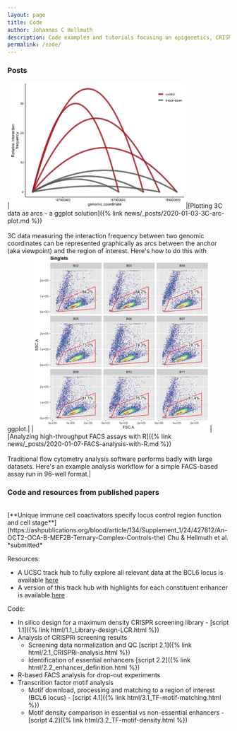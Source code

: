 ```yaml
---
layout: page
title: Code
author: Johannes C Hellmuth
description: Code examples and tutorials focusing on epigenetics, CRISPR and transcription factor biology. Most code is in R / Rstudio. Central code examples and walk-throughs of my published papers will be posted here.
permalink: /code/
---
```


### Posts

|<img alt="3C arc plot" style="width: 400px" src="/images/2020-01-03-3C-arc-plot-1.png">|[Plotting 3C data as arcs - a ggplot solution]({% link news/_posts/2020-01-03-3C-arc-plot.md %})<br><br>3C data measuring the interaction frequency between two genomic coordinates can be represented graphically as arcs between the anchor (aka viewpoint) and the region of interest. Here's how to do this with ggplot.|
|<img alt="High-throughput FACS assays with R" style="width: 400px" src="/images/2020-01-07-Live-gate-facet-thumbnail.png">|[Analyzing high-throughput FACS assays with R]({% link news/_posts/2020-01-07-FACS-analysis-with-R.md %})<br><br>Traditional flow cytometry analysis software performs badly with large datasets. Here's an example analysis workflow for a simple FACS-based assay run in 96-well format.|


### Code and resources from published papers
<br/>
[**Unique immune cell coactivators specify locus control region function and cell stage**](https://ashpublications.org/blood/article/134/Supplement_1/24/427812/An-OCT2-OCA-B-MEF2B-Ternary-Complex-Controls-the)  
Chu & Hellmuth et al. *submitted*
  
Resources:  
* A UCSC track hub to fully explore all relevant data at the BCL6 locus is available [here](http://genome.ucsc.edu/cgi-bin/hgTracks?db=hg38&position=chr3:187710000-188270000&hubUrl=https://raw.githubusercontent.com/jchellmuth/BCL6.track.hub/master/hub.txt)
* A version of this track hub with highlights for each constituent enhancer is available [here](http://genome.ucsc.edu/cgi-bin/hgTracks?db=hg38&position=chr3:187710000-188270000&hubUrl=https://raw.githubusercontent.com/jchellmuth/BCL6.track.hub/master/hub.txt&highlight=hg38.chr3%3A187900071-187903310%230064C8%7Chg38.chr3%3A187918231-187920230%23808080%7Chg38.chr3%3A187934971-187936970%23808080%7Chg38.chr3%3A187941871-187947250%23808080%7Chg38.chr3%3A187957831-187959830%230064C8%7Chg38.chr3%3A187962431-187964430%23808080%7Chg38.chr3%3A187968751-187970750%230064C8%7Chg38.chr3%3A187973731-187975950%23808080%7Chg38.chr3%3A187977811-187980750%230064C8%7Chg38.chr3%3A187981291-187983290%23808080%7Chg38.chr3%3A187743727-187745726%23228B22)  
  
Code:  
* In silico design for a maximum density CRISPR screening library  - [script 1.1]({% link html/1.1_Library-design-LCR.html %})  
* Analysis of CRISPRi screening results
  *  Screening data normalization and QC [script 2.1]({% link html/2.1_CRISPRi-analysis.html %})  
  *  Identification of essential enhancers [script 2.2]({% link html/2.2_enhancer_definition.html %})  
* R-based FACS analysis for drop-out experiments
* Transcrition factor motif analysis  
  * Motif download, processing and matching to a region of interest (BCL6 locus) - [script 4.1]({% link html/3.1_TF-motif-matching.html %})
  * Motif density comparison in essential vs non-essential enhancers - [script 4.2]({% link html/3.2_TF-motif-density.html %})
